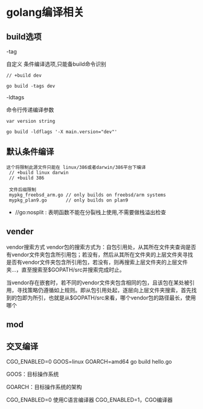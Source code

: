 # golang编译相关

## build选项

-tag

自定义 条件编译选项,只能备build命令识别
```
// +build dev

go build -tags dev
```

-ldtags

命令行传递编译参数

```
var version string

go build -ldflags '-X main.version="dev"'
```

## 默认条件编译
```
这个将限制此源文件只能在 linux/386或者darwin/386平台下编译
 // +build linux darwin  
 // +build 386  
 
 文件后缀限制
 mypkg_freebsd_arm.go // only builds on freebsd/arm systems  
 mypkg_plan9.go       // only builds on plan9  
```

- //go:nosplit : 表明函数不能在分裂栈上使用,不需要做栈溢出检查

## vender

vendor搜索方式 vendor包的搜索方式为：自包引用处，从其所在文件夹查询是否有vendor文件夹包含所引用包；若没有，然后从其所在文件夹的上层文件夹寻找是否有vendor文件夹包含所引用包，若没有，则再搜索上层文件夹的上层文件夹...，直至搜索至$GOPATH/src并搜索完成时止。

当vendor存在嵌套时，若不同的vendor文件夹包含相同的包，且该包在某处被引用，寻找策略仍遵循如上规则。即从包引用处起，逐层向上层文件夹搜索，首先找到的包即为所引，也就是从$GOPATH/src来看，哪个vendor包的路径最长，使用哪个

## mod

## 交叉编译

CGO_ENABLED=0 GOOS=linux GOARCH=amd64 go build hello.go

GOOS：目标操作系统

GOARCH：目标操作系统的架构

CGO_ENABLED=0 使用C语言编译器
CGO_ENABLED=1，CGO编译器
